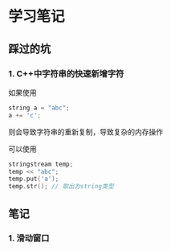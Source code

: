 # 学习笔记

## 踩过的坑
### 1. C++中字符串的快速新增字符
如果使用
```C++
string a = "abc";
a += 'c';
```
则会导致字符串的重新复制，导致复杂的内存操作

可以使用
```C++
stringstream temp;
temp << "abc";
temp.put('a');
temp.str(); // 取出为string类型
```

## 笔记
### 1. 滑动窗口